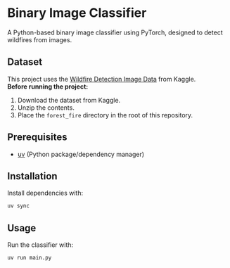 # Binary Image Classifier

A Python-based binary image classifier using PyTorch, designed to detect wildfires from images.

## Dataset

This project uses the [Wildfire Detection Image Data](https://www.kaggle.com/datasets/brsdincer/wildfire-detection-image-data) from Kaggle.  
**Before running the project:**
1. Download the dataset from Kaggle.
2. Unzip the contents.
3. Place the `forest_fire` directory in the root of this repository.

## Prerequisites

- [uv](https://github.com/astral-sh/uv) (Python package/dependency manager)

## Installation

Install dependencies with:
```bash
uv sync
```

## Usage

Run the classifier with:
```bash
uv run main.py
```
